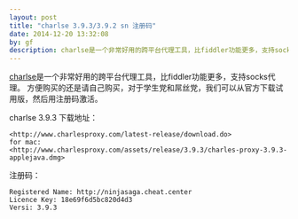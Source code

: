 ```yaml
---
layout: post
title: "charlse 3.9.3/3.9.2 sn 注册码"
date: 2014-12-20 13:32:08
by: gf
description: charlse是一个非常好用的跨平台代理工具，比fiddler功能更多，支持socks代理。
---
```

[charlse](http://www.charlesproxy.com/)是一个非常好用的跨平台代理工具，比fiddler功能更多，支持socks代理。
方便购买的还是请自己购买，对于学生党和屌丝党，我们可以从官方下载试用版，然后用注册码激活。

charlse 3.9.3 下载地址：

	<http://www.charlesproxy.com/latest-release/download.do>
	for mac:
	<http://www.charlesproxy.com/assets/release/3.9.3/charles-proxy-3.9.3-applejava.dmg>

注册码：

	Registered Name: http://ninjasaga.cheat.center
	Licence Key: 18e69f6d5bc820d4d3
	Versi: 3.9.3